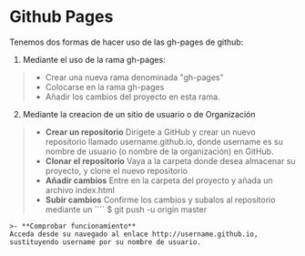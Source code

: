 # Github Pages

Tenemos dos formas de hacer uso de las gh-pages de github:

 1. Mediante el uso de la rama gh-pages:
>- Crear una nueva rama denominada "gh-pages"
>- Colocarse en la rama gh-pages
>- Añadir los cambios del proyecto en esta rama.
 
 2. Mediante la creacion de un sitio de usuario o de Organización
>- **Crear un repositorio**
Dirígete a GitHub y crear un nuevo repositorio llamado username.github.io, donde username es su nombre de usuario (o nombre de la organización) en GitHub.
>- **Clonar el repositorio**
Vaya a la carpeta donde desea almacenar su proyecto, y clone el nuevo repositorio
>- **Añadir cambios**
Entre en la carpeta del proyecto y añada un archivo index.html
>- **Subir cambios**
Confirme los cambios y subalos al repositorio mediante un ````
$ git push -u origin master
````
>- **Comprobar funcionamiento**
Acceda desde su navegado al enlace http://username.github.io, sustituyendo username por su nombre de usuario.